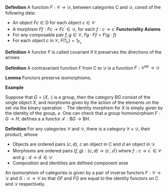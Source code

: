 **Definition**
A function $F:\mathcal{C}\to\mathcal{D}$, between categories $\text{C}$ and $\mathcal{D}$, consit of the following data:
- An object $Fc\in\text{D}$ for each object $c\in\mathcal{C}$
- A morphism $Ff:Fc\to Fc^{\prime}\in\mathcal{D}$, for each $f:c\to c^{\prime}$
**Functoriality Axioms**
- For any composable pair $f,g\in\mathcal{C}$, $Fg\cdot Ff=F(g\cdot f)$
- For each object $c$ in $\mathcal{C}$, $F(1_c)=1_{F_c}$

**Definition**
A functor $F$ is called covariant if it preserves the directions of the arrows

**Definition**
A contravariant function $F$ from $\text{C}$ to $\mathcal{D}$ is a function $F:\mathcal{C}^{\text{op}}\to\mathcal{D}$

**Lemma**
Functors preserve isomorphisms.

**Example**

Suppose that $G=(X,\cdot)$ is a group, then the category $\text{B}G$ consist of the single object $X$, and morphisms given by the action of the elements on the set via the binary operation $\cdot$. The identity morphism for $X$ is simply given by the identity of the group, $e$. One can check that a group homomorphism $F:G\to H$, defines a a functor $\mathcal{F}:\text{B}G\to\text{B}H$. 

**Definition**
For any categories $\mathcal{C}$ and $\mathcal{D}$, there is a category $\mathcal{C}\times\mathcal{D}$, their product, whose
- Objects are ordered pairs $(c,d)$, $c$ an object in $\text{C}$ and $d$ an object in $\mathcal{D}$
- Morphisms are ordered pairs $(f,g):(c,d)\to(c^{\prime},d^{\prime})$ where $f:c\to c^{\prime}\in\mathcal{C}$ and $g:d\to d^{\prime}\in\mathcal{D}$
- Composition and identities are defined component wise

An isomorphism of categories is given by a pair of inverse functors $F:\mathcal{C}\to\mathcal{D}$ and $G:\mathcal{D}\to\mathcal{C}$ so that $GF$ and $FG$ are equal to the identity functors on $\text{C}$ and $\mathcal{D}$ respectively. 